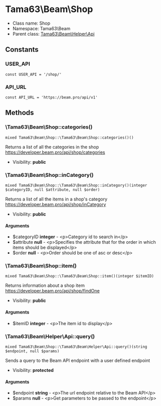 Tama63\Beam\Shop
===============






* Class name: Shop
* Namespace: Tama63\Beam
* Parent class: [Tama63\Beam\Helper\Api](Tama63-Beam-Helper-Api.md)



Constants
----------


### USER_API

```
const USER_API = '/shop/'
```





### API_URL

```
const API_URL = 'https://beam.pro/api/v1'
```







Methods
-------


### \Tama63\Beam\Shop::categories()

```
mixed Tama63\Beam\Shop::\Tama63\Beam\Shop::categories()()
```

Returns a list of all the categories in the shop
<https://developer.beam.pro/api/shop/categories>



* Visibility: **public**



### \Tama63\Beam\Shop::inCategory()

```
mixed Tama63\Beam\Shop::\Tama63\Beam\Shop::inCategory()(integer $categoryID, null $attribute, null $order)
```

Returns a list of all the items in a shop's category
<https://developer.beam.pro/api/shop/inCategory>



* Visibility: **public**

#### Arguments

* $categoryID **integer** - &lt;p&gt;Category id to search in&lt;/p&gt;
* $attribute **null** - &lt;p&gt;Specifies the attribute that for the order in which items should be displayed&lt;/p&gt;
* $order **null** - &lt;p&gt;Order should be one of asc or desc&lt;/p&gt;



### \Tama63\Beam\Shop::item()

```
mixed Tama63\Beam\Shop::\Tama63\Beam\Shop::item()(integer $itemID)
```

Returns information about a shop item
<https://developer.beam.pro/api/shop/findOne>



* Visibility: **public**

#### Arguments

* $itemID **integer** - &lt;p&gt;The item id to display&lt;/p&gt;



### \Tama63\Beam\Helper\Api::query()

```
mixed Tama63\Beam\Shop::\Tama63\Beam\Helper\Api::query()(string $endpoint, null $params)
```

Sends a query to the Beam API endpoint with a user defined endpoint



* Visibility: **protected**

#### Arguments

* $endpoint **string** - &lt;p&gt;The url endpoint relative to the Beam API&lt;/p&gt;
* $params **null** - &lt;p&gt;Get parameters to be passed to the endpoint&lt;/p&gt;


